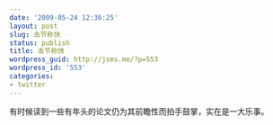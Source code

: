 ```yaml
---
date: '2009-05-24 12:36:25'
layout: post
slug: 击节称快
status: publish
title: 击节称快
wordpress_guid: http://jsms.me/?p=553
wordpress_id: '553'
categories:
- twitter
---
```


有时候读到一些有年头的论文仍为其前瞻性而拍手鼓掌，实在是一大乐事。
